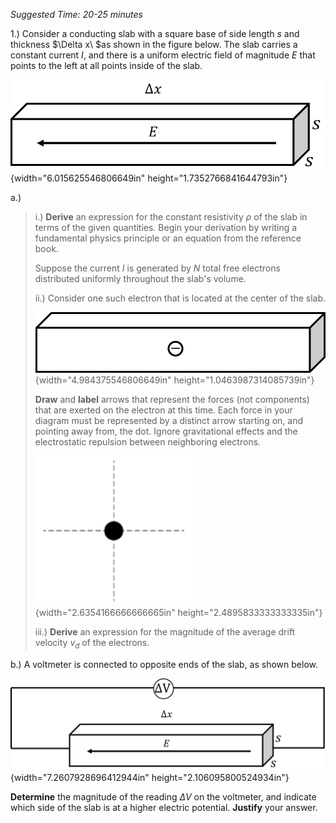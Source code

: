 *Suggested Time: 20-25 minutes*

1.) Consider a conducting slab with a square base of side length $s$ and
thickness $\Delta x\ $as shown in the figure below. The slab carries a
constant current $I$, and there is a uniform electric field of magnitude
$E$ that points to the left at all points inside of the slab.

![](media/image2.png){width="6.015625546806649in"
height="1.7352766841644793in"}

a.)

> i.) **Derive** an expression for the constant resistivity $\rho$ of
> the slab in terms of the given quantities. Begin your derivation by
> writing a fundamental physics principle or an equation from the
> reference book.
>
> Suppose the current $I$ is generated by $N$ total free electrons
> distributed uniformly throughout the slab's volume.
>
> ii.) Consider one such electron that is located at the center of the
> slab.
>
> ![](media/image1.png){width="4.984375546806649in"
> height="1.0463987314085739in"}
>
> **Draw** and **label** arrows that represent the forces (not
> components) that are exerted on the electron at this time. Each force
> in your diagram must be represented by a distinct arrow starting on,
> and pointing away from, the dot. Ignore gravitational effects and the
> electrostatic repulsion between neighboring electrons.
>
> ![](media/image4.png){width="2.6354166666666665in"
> height="2.4895833333333335in"}
>
> iii.) **Derive** an expression for the magnitude of the average drift
> velocity $v_{d}$ of the electrons.

b.) A voltmeter is connected to opposite ends of the slab, as shown
below.

![](media/image3.png){width="7.2607928696412944in"
height="2.106095800524934in"}

**Determine** the magnitude of the reading $\Delta V$ on the voltmeter,
and indicate which side of the slab is at a higher electric potential.
**Justify** your answer.
